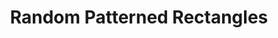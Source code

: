 ---
title:  "Random Patterned Rectangles"
category: other
description: "This is a test."
published: true
js_gist: "5cd33fec54dee0138f82e79ee92b2386"
knitout_gist: "1b32f8e9d35b987d0ac9f852a5aa9bb3"
image: "assets/images/IMG_1559"
---